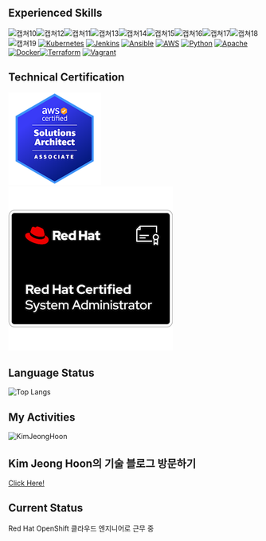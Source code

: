 
## Experienced Skills
![캡쳐10](https://img.shields.io/badge/Virtualbox-183A61?style=flat&logo=virtualbox&logoColor=white)![캡쳐12](https://img.shields.io/badge/Linux-FCC624?style=flat&logo=Linux&logoColor=purple)![캡쳐11](https://img.shields.io/badge/Ubuntu-E95420?style=flat&logo=ubuntu&logoColor=white)![캡쳐13](https://img.shields.io/badge/Cisco-1BA0D7?style=flat&logo=Cisco&logoColor=white)![캡쳐14](https://img.shields.io/badge/Git-F05032?style=flat&logo=git&logoColor=blue)![캡쳐15](https://img.shields.io/badge/Github-181717?style=flat&logo=github&logoColor=white)![캡쳐16](https://img.shields.io/badge/Nginx-009639?style=flat&logo=nginx&logoColor=white)![캡쳐17](https://img.shields.io/badge/Nodejs-76D04B?style=flat&logo=nodedotjs&logoColor=black)![캡쳐18](https://img.shields.io/badge/Mysql-4479A1?style=flat&logo=mysql&logoColor=yellow)![캡쳐19](https://img.shields.io/badge/Mongodb-47A248?style=flat&logo=mongodb&logoColor=red)
[![Kubernetes](https://img.shields.io/badge/Kubernetes-blue?logo=kubernetes&logoColor=yellow)](https://kubernetes.io/)
[![Jenkins](https://img.shields.io/badge/Jenkins-red?logo=jenkins&logoColor=black)](https://www.jenkins.io/)
[![Ansible](https://img.shields.io/badge/Ansible-black?logo=ansible&logoColor=white)](https://www.ansible.com/)
[![AWS](https://img.shields.io/badge/AWS-orange?logo=amazon-aws&logoColor=white)](https://aws.amazon.com/)
[![Python](https://img.shields.io/badge/Python-blue?logo=python&logoColor=white)](https://www.python.org/)
[![Apache](https://img.shields.io/badge/Apache-gray?logo=apache&logoColor=white)](https://www.apache.org/)
[![Docker](https://img.shields.io/badge/Docker-blue?logo=docker&logoColor=white)](https://www.docker.com/)[![Terraform](https://img.shields.io/badge/Terraform-lightgrey?logo=terraform&logoColor=pink)](https://www.terraform.io/)
[![Vagrant](https://img.shields.io/badge/Vagrant-orange?logo=vagrant&logoColor=purple)](https://www.vagrantup.com/)



## Technical Certification
[![자격증](./image/aws-certified-solutions-architect-associate.png)](https://www.credly.com/badges/681da0e2-83ec-443f-961a-eddbd3625e0d)
<br/>
[![자격증2](./image/red-hat-certified-system-administrator-rhcsa.png)](https://www.credly.com/badges/5f96d4ab-8065-4ee6-b4a1-35df3b3bf63d)

## Language Status
![Top Langs](https://github-readme-stats.vercel.app/api/top-langs/?username=KimJeongHoon190&layout=compact&theme=dark)



## My Activities
![KimJeongHoon](https://github-readme-stats.vercel.app/api?username=KimJeongHoon190&show_icons=true&theme=radical) 


## Kim Jeong Hoon의 기술 블로그 방문하기
[Click Here!](https://cloudhedgehog.tistory.com/)

## Current Status
Red Hat OpenShift 클라우드 엔지니어로 근무 중  
